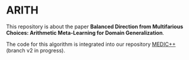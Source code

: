 # ARITH
This repository is about the paper **Balanced Direction from Multifarious Choices: Arithmetic Meta-Learning for Domain Generalization**.

The code for this algorithm is integrated into our repository [MEDIC++](https://github.com/zzwdx/MEDIC-plus) (branch v2 in progress).
